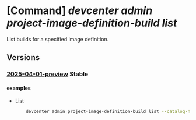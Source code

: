 # [Command] _devcenter admin project-image-definition-build list_

List builds for a specified image definition.

## Versions

### [2025-04-01-preview](/Resources/mgmt-plane/L3N1YnNjcmlwdGlvbnMve30vcmVzb3VyY2Vncm91cHMve30vcHJvdmlkZXJzL21pY3Jvc29mdC5kZXZjZW50ZXIvcHJvamVjdHMve30vY2F0YWxvZ3Mve30vaW1hZ2VkZWZpbml0aW9ucy97fS9idWlsZHM=/2025-04-01-preview.xml) **Stable**

<!-- mgmt-plane /subscriptions/{}/resourcegroups/{}/providers/microsoft.devcenter/projects/{}/catalogs/{}/imagedefinitions/{}/builds 2025-04-01-preview -->

#### examples

- List
    ```bash
        devcenter admin project-image-definition-build list --catalog-name "CentralCatalog" --image-definition-name "DefaultDevImage" --project-name "DevProject" --resource-group "rg1"
    ```
